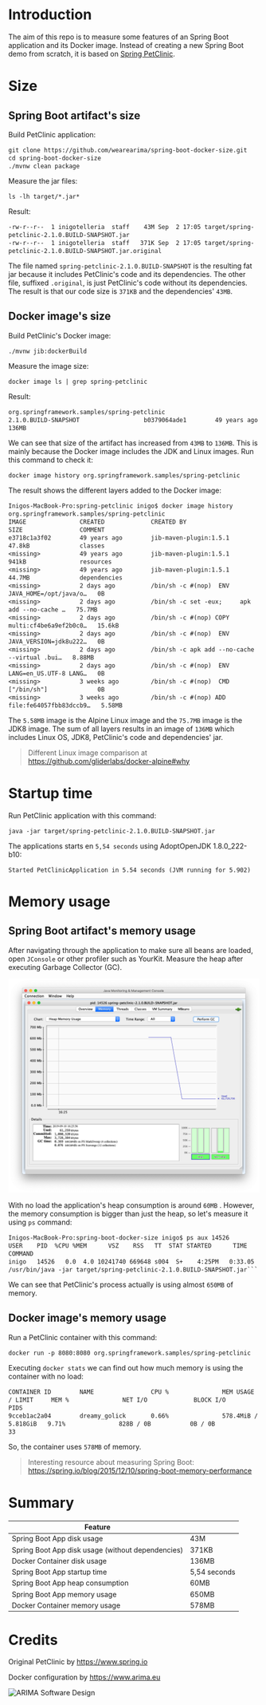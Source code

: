 # Introduction

The aim of this repo is to measure some features of an Spring Boot application and its Docker image. 
Instead of creating a new Spring Boot demo from scratch, it is based on 
[Spring PetClinic](https://github.com/spring-projects/spring-petclinic).

#  Size

## Spring Boot artifact's size

Build PetClinic application:

```
git clone https://github.com/wearearima/spring-boot-docker-size.git
cd spring-boot-docker-size
./mvnw clean package
```

Measure the jar files:

```
ls -lh target/*.jar*
```

Result:

```
-rw-r--r--  1 inigotelleria  staff    43M Sep  2 17:05 target/spring-petclinic-2.1.0.BUILD-SNAPSHOT.jar
-rw-r--r--  1 inigotelleria  staff   371K Sep  2 17:05 target/spring-petclinic-2.1.0.BUILD-SNAPSHOT.jar.original
```

The file named `spring-petclinic-2.1.0.BUILD-SNAPSHOT` is the resulting fat jar because it includes
PetClinic's code and its dependencies. The other file, suffixed `.original`, is just PetClinic's code
without its dependencies. The result is that our code size is `371KB` and the dependencies' `43MB`. 

## Docker image's size

Build PetClinic's Docker image:

```
./mvnw jib:dockerBuild
```

Measure the image size:

```
docker image ls | grep spring-petclinic
```

Result:

```
org.springframework.samples/spring-petclinic                     2.1.0.BUILD-SNAPSHOT                  b0379064ade1        49 years ago        136MB
```

We can see that size of the artifact has increased from `43MB` to `136MB`. This is mainly because the 
Docker image includes the JDK and Linux images. Run this command to check it:

```
docker image history org.springframework.samples/spring-petclinic
```

The result shows the different layers added to the Docker image:

```
Inigos-MacBook-Pro:spring-petclinic inigo$ docker image history org.springframework.samples/spring-petclinic
IMAGE               CREATED             CREATED BY                                      SIZE                COMMENT
e3718c1a3f02        49 years ago        jib-maven-plugin:1.5.1                          47.8kB              classes
<missing>           49 years ago        jib-maven-plugin:1.5.1                          941kB               resources
<missing>           49 years ago        jib-maven-plugin:1.5.1                          44.7MB              dependencies
<missing>           2 days ago          /bin/sh -c #(nop)  ENV JAVA_HOME=/opt/java/o…   0B                  
<missing>           2 days ago          /bin/sh -c set -eux;     apk add --no-cache …   75.7MB              
<missing>           2 days ago          /bin/sh -c #(nop) COPY multi:cf4be6a9ef2b0c0…   15.6kB              
<missing>           2 days ago          /bin/sh -c #(nop)  ENV JAVA_VERSION=jdk8u222…   0B                  
<missing>           2 days ago          /bin/sh -c apk add --no-cache --virtual .bui…   8.88MB              
<missing>           2 days ago          /bin/sh -c #(nop)  ENV LANG=en_US.UTF-8 LANG…   0B                  
<missing>           3 weeks ago         /bin/sh -c #(nop)  CMD ["/bin/sh"]              0B                  
<missing>           3 weeks ago         /bin/sh -c #(nop) ADD file:fe64057fbb83dccb9…   5.58MB
```

The `5.58MB` image is the Alpine Linux image and the `75.7MB` image is the JDK8 image. The sum of all layers results in 
an image of `136MB` which includes Linux OS, JDK8, PetClinic's code and dependencies' jar.  

> Different Linux image comparison at https://github.com/gliderlabs/docker-alpine#why 

# Startup time

Run PetClinic application with this command:

```
java -jar target/spring-petclinic-2.1.0.BUILD-SNAPSHOT.jar
```

The applications starts en `5,54 seconds` using AdoptOpenJDK 1.8.0_222-b10:

```
Started PetClinicApplication in 5.54 seconds (JVM running for 5.902)
```

# Memory usage

## Spring Boot artifact's memory usage

After navigating through the application to make sure all beans are loaded, open `JConsole` or other profiler such as 
YourKit. Measure the heap after executing Garbage Collector (GC). 

![jconsole-result](jconsole/result.png)

With no load the application's heap consumption is around `60MB` . However, the memory consumption is bigger than just the
heap, so let's measure it using ``ps`` command:

```
Inigos-MacBook-Pro:spring-boot-docker-size inigo$ ps aux 14526
USER    PID  %CPU %MEM      VSZ    RSS   TT  STAT STARTED      TIME COMMAND
inigo   14526   0.0  4.0 10241740 669648 s004  S+    4:25PM   0:33.05 /usr/bin/java -jar target/spring-petclinic-2.1.0.BUILD-SNAPSHOT.jar```
```

We can see that PetClinic's process actually is using almost `650MB` of memory.  

## Docker image's memory usage

Run a PetClinic container with this command:

```
docker run -p 8080:8080 org.springframework.samples/spring-petclinic
```

Executing ``docker stats`` we can find out how much memory is using the container with no load:

```
CONTAINER ID        NAME                CPU %               MEM USAGE / LIMIT     MEM %               NET I/O             BLOCK I/O           PIDS
9cceb1ac2a04        dreamy_golick       0.66%               578.4MiB / 5.818GiB   9.71%               828B / 0B           0B / 0B             33
```

So, the container uses ``578MB`` of memory. 

> Interesting resource about measuring Spring Boot: https://spring.io/blog/2015/12/10/spring-boot-memory-performance

# Summary

| Feature                                           |                   |
| ------------------------------------------------- | ----------------- |
| Spring Boot App disk usage                        | 43M               |
| Spring Boot App disk usage (without dependencies) | 371KB             |
| Docker Container disk usage                       | 136MB             |
| Spring Boot App startup time                      | 5,54 seconds      |
| Spring Boot App heap consumption                  | 60MB              |
| Spring Boot App memory usage                      | 650MB             |
| Docker Container memory usage                     | 578MB             |

# Credits

Original PetClinic by https://www.spring.io

Docker configuration by https://www.arima.eu

![ARIMA Software Design](https://arima.eu/arima-claim.png)
